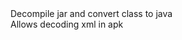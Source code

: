 
<group>
<action warning="Do you want to download it?" auto-off="true" reload="true" visible="[ -e $MODULE_PATH/javaclass ] &amp;&amp; echo 0 || echo 1">
<title>Convert class</title>
<desc>Decompile jar and convert class to java</desc>
<summary sh="echo Download"/>
<script>
wget -q https://github.com/kakathic/Tool-Terminal/raw/master/Module/javaclass.zip2 -O $TMPDIR/modun.zip 2>/dev/null
unzip -oq $TMPDIR/modun.zip -d $START_DIR/data/module
rm -fr $TMPDIR/modun.zip
</script>
</action>
</group>

<group>
<action warning="Do you want to download it?" auto-off="true" reload="true" visible="[ -e $MODULE_PATH/AXMLPrinter2 ] &amp;&amp; echo 0 || echo 1">
<title>AXMLPrinter</title>
<desc>Allows decoding xml in apk</desc>
<summary sh="echo Download"/>
<script>
wget -q https://github.com/kakathic/Tool-Terminal/raw/master/Module/AXMLPrinter2.zip2 -O $TMPDIR/modun.zip 2>/dev/null
unzip -oq $TMPDIR/modun.zip -d $START_DIR/data/module
rm -fr $TMPDIR/modun.zip
</script>
</action>
</group>
